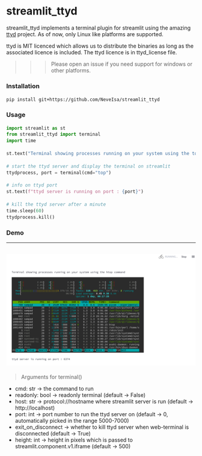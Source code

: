 # streamlit_ttyd

streamlit_ttyd implements a terminal plugin for streamlit using the amazing [ttyd](https://github.com/tsl0922/ttyd) project.
As of now, only Linux like platforms are supported.

ttyd is MIT licenced which allows us to distribute the binaries as long as the associated licence is included. 
The ttyd licence is in ttyd_license file.  

>>> Please open an issue if you need support for windows or other platforms. 

### Installation

`pip install git+https://github.com/NeveIsa/streamlit_ttyd`



### Usage

```python
import streamlit as st
from streamlit_ttyd import terminal
import time 

st.text("Terminal showing processes running on your system using the top command")

# start the ttyd server and display the terminal on streamlit
ttydprocess, port = terminal(cmd="top")

# info on ttyd port
st.text(f"ttyd server is running on port : {port}")

# kill the ttyd server after a minute
time.sleep(60)
ttydprocess.kill()
```

### Demo 
---
![demo](demo.png)
---

> Arguments for terminal()

- cmd: str -> the command to run 
- readonly: bool -> readonly terminal (default -> False)
- host: str -> protocol://hostname where streamlit server is run (default -> http://localhost)
- port: int -> port number to run the ttyd server on (default -> 0, automatically picked in the range 5000-7000)
- exit_on_disconnect -> whether to kill ttyd server when web-terminal is disconnected (default -> True)
- height: int -> height in pixels which is passed to streamlit.component.v1.iframe (default -> 500)
